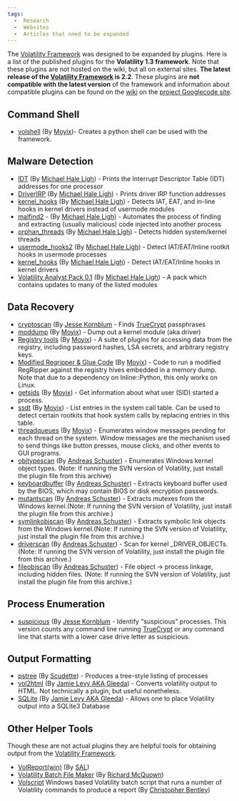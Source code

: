 ```yaml
---
tags:
  -  Research
  -  Websites
  -  Articles that nned to be expanded 
---
```

The [Volatility Framework](volatility_framework.md) was designed
to be expanded by plugins. Here is a list of the published plugins for
the **Volatility 1.3 framework**. Note that these plugins are not hosted
on the wiki, but all on external sites. **The latest release of the
[Volatility Framework](volatility_framework.md) is 2.2**. These
plugins are **not compatible with the latest version** of the framework
and information about compatible plugins can be found on the
[wiki](http://code.google.com/p/volatility/wiki/VolatilityIntroduction?tm=6)
on the [project Googlecode site](http://code.google.com/p/volatility).

## Command Shell

- [volshell](http://moyix.blogspot.com/2008/08/indroducing-volshell.html)
  (By
  [Moyix](http://moyix.blogspot.com/2008/08/indroducing-volshell.html))-
  Creates a python shell can be used with the framework.

## Malware Detection

- [IDT](http://mhl-malware-scripts.googlecode.com/files/idt.py) (By
  [Michael Hale
  Ligh](http://mnin.blogspot.com/2009/07/new-and-updated-volatility-plug-ins.html)) -
  Prints the Interrupt Descriptor Table (IDT) addresses for one
  processor
- [DriverIRP](http://mhl-malware-scripts.googlecode.com/files/driverirp.py)
  (By [Michael Hale
  Ligh](http://mnin.blogspot.com/2009/07/new-and-updated-volatility-plug-ins.html)) -
  Prints driver IRP function addresses
- [kernel_hooks](http://mhl-malware-scripts.googlecode.com/files/kernel_hooks.py)
  (By [Michael Hale
  Ligh](http://mnin.blogspot.com/2009/07/new-and-updated-volatility-plug-ins.html)) -
  Detects IAT, EAT, and in-line hooks in kernel drivers instead of
  usermode modules
- [malfind2](http://mhl-malware-scripts.googlecode.com/files/malfind2.py) -
  (By [Michael Hale
  Ligh](http://mnin.blogspot.com/2009/07/new-and-updated-volatility-plug-ins.html)) -
  Automates the process of finding and extracting (usually malicious)
  code injected into another process
- [orphan_threads](http://mhl-malware-scripts.googlecode.com/files/orphan_threads.py)
  (By [Michael Hale
  Ligh](http://mnin.blogspot.com/2009/07/new-and-updated-volatility-plug-ins.html)) -
  Detects hidden system/kernel threads
- [usermode_hooks2](http://mhl-malware-scripts.googlecode.com/files/usermode_hooks2.py)
  (By [Michael Hale
  Ligh](http://mnin.blogspot.com/2009/07/new-and-updated-volatility-plug-ins.html)) -
  Detect IAT/EAT/Inline rootkit hooks in usermode processes
- [kernel_hooks](http://mhl-malware-scripts.googlecode.com/files/kernel_hooks.py)
  (By [Michael Hale
  Ligh](http://mnin.blogspot.com/2009/07/new-and-updated-volatility-plug-ins.html)) -
  Detect IAT/EAT/Inline hooks in kernel drivers
- [Volatility Analyst Pack
  0.1](http://mhl-malware-scripts.googlecode.com/files/vap-0.1.zip) (By
  [Michael Hale
  Ligh](http://mnin.blogspot.com/2009/12/new-and-updated-volatility-plug-ins.html)) -
  A pack which contains updates to many of the listed modules

## Data Recovery

- [cryptoscan](http://jessekornblum.com/tools/volatility/cryptoscan.py)
  (By [Jesse Kornblum](jesse_kornblum.md) - Finds
  [TrueCrypt](truecrypt.md) passphrases
- [moddump](http://moyix.blogspot.com/2008/10/plugin-post-moddump.html)
  (By
  [Moyix](http://moyix.blogspot.com/2008/10/plugin-post-moddump.html)) -
  Dump out a kernel module (aka driver)
- [Registry
  tools](http://www.cc.gatech.edu/%7Ebrendan/volatility/dl/volreg-0.6.tar.gz)
  (By
  [Moyix](http://moyix.blogspot.com/2009/01/memory-registry-tools.html)) -
  A suite of plugins for accessing data from the registry, including
  password hashes, LSA secrets, and arbitrary registry keys.
- [Modified Regripper & Glue
  Code](http://www.cc.gatech.edu/%7Ebrendan/volatility/dl/volrip-0.1.tar.gz)
  (By
  [Moyix](http://moyix.blogspot.com/2009/03/regripper-and-volatility-prototype.html)) -
  Code to run a modified RegRipper against the registry hives embedded
  in a memory dump. Note that due to a dependency on Inline::Python,
  this only works on Linux.
- [getsids](http://moyix.blogspot.com/2008/08/linking-processes-to-users.html)
  (By
  [Moyix](http://moyix.blogspot.com/2008/08/linking-processes-to-users.html)) -
  Get information about what user (SID) started a process.
- [ssdt](http://moyix.blogspot.com/2008/08/auditing-system-call-table.html)
  (By
  [Moyix](http://moyix.blogspot.com/2008/08/auditing-system-call-table.html)) -
  List entries in the system call table. Can be used to detect certain
  rootkits that hook system calls by replacing entries in this table.
- [threadqueues](http://kurtz.cs.wesleyan.edu/%7Ebdolangavitt/memory/threadqueues.py)
  (By
  [Moyix](http://moyix.blogspot.com/2008/09/window-messages-as-forensic-resource.html)) -
  Enumerates window messages pending for each thread on the system.
  Window messages are the mechanism used to send things like button
  presses, mouse clicks, and other events to GUI programs.
- [objtypescan](http://computer.forensikblog.de/files/volatility_plugins/volatility_objtypescan-current.zip)
  (By [Andreas
  Schuster](http://computer.forensikblog.de/en/2009/04/scanning_for_file_objects.html)) -
  Enumerates Windows kernel object types. (Note: If running the SVN
  version of Volatility, just install the plugin file from this archive)
- [keyboardbuffer](http://computer.forensikblog.de/files/volatility_plugins/keyboardbuffer.py)
  (By [Andreas
  Schuster](http://computer.forensikblog.de/en/2009/04/read_password_from_keyboard_buffer.html#more)) -
  Extracts keyboard buffer used by the BIOS, which may contain BIOS or
  disk encryption passwords.
- [mutantscan](http://computer.forensikblog.de/files/volatility_plugins/volatility_mutantscan-current.zip)
  (By [Andreas
  Schuster](http://computer.forensikblog.de/en/2009/04/searching_for_mutants.html#more)) -
  Extracts mutexes from the Windows kernel.(Note: If running the SVN
  version of Volatility, just install the plugin file from this
  archive.)
- [symlinkobjscan](http://computer.forensikblog.de/files/volatility_plugins/volatility_symlinkobjscan-current.zip)
  (By [Andreas
  Schuster](http://computer.forensikblog.de/en/2009/04/symbolic_link_objects.html#more)) -
  Extracts symbolic link objects from the Windows kernel.(Note: If
  running the SVN version of Volatility, just install the plugin file
  from this archive.)
- [driverscan](http://computer.forensikblog.de/files/volatility_plugins/volatility_driverscan-current.zip)
  (By [Andreas
  Schuster](http://computer.forensikblog.de/en/2009/04/scanning_for_drivers.html#more)) -
  Scan for kernel _DRIVER_OBJECTs. (Note: If running the SVN version of
  Volatility, just install the plugin file from this archive.)
- [fileobjscan](http://computer.forensikblog.de/files/volatility_plugins/volatility_fileobjscan-current.zip)
  (By [Andreas
  Schuster](http://computer.forensikblog.de/en/2009/04/linking_file_objects_to_processes.html#more)) -
  File object -\> process linkage, including hidden files. (Note: If
  running the SVN version of Volatility, just install the plugin file
  from this archive.)

## Process Enumeration

- [suspicious](http://jessekornblum.com/tools/volatility/suspicious.py)
  (By [Jesse Kornblum](jesse_kornblum.md) - Identify
  "suspicious" processes. This version counts any command line running
  [TrueCrypt](truecrypt.md) or any command line that starts with
  a lower case drive letter as suspicious.

## Output Formatting

- [pstree](http://scudette.blogspot.com/2008/10/pstree-volatility-plugin.html)
  (By
  [Scudette](http://scudette.blogspot.com/2008/10/pstree-volatility-plugin.html)) -
  Produces a tree-style listing of processes
- [vol2html](http://gleeda.blogspot.com/2009/03/briefly-vol2html-update.html)
  (By [Jamie Levy AKA
  Gleeda](http://gleeda.blogspot.com/2008/11/vol2html-perl-script.html)) -
  Converts volatility output to HTML. Not technically a plugin, but
  useful nonetheless.
- [SQLite](http://jls-scripts.googlecode.com/files/vol_sql-0.2.tgz) (By
  [Jamie Levy AKA
  Gleeda](http://gleeda.blogspot.com/2010/01/volatilitys-output-rendering-functions.html)) -
  Allows one to place Volatility output into a SQLite3 Database

## Other Helper Tools

Though these are not actual plugins they are helpful tools for obtaining
output from the [Volatility Framework](volatility_framework.md).

- [VolReport(win)](http://volatility.googlecode.com/files/vol-Report%28win%29.zip)
  (By
  [SAL](http://volatility.googlecode.com/files/VolReport%28win%29_%20Simple%20Aggregation%20for%20Volatility%20Output.pdf))
- [Volatility Batch File
  Maker](http://forensiczone.blogspot.com/2009/10/volatility-batch-file-maker.html)
  (By [Richard
  McQuown](http://forensiczone.blogspot.com/2009/10/walk-through-volatility-batch-file.html))
- [Volscript](https://docs.google.com/leaf?id=0Bz2rZ4S-yK8AZDYzNDU3ZjktYTBhMS00NGQ3LTg2MGItYWM2YTFjYWE3YmQ3&sort=name&layout=list&num=50)
  Windows based Volatility batch script that runs a number of Volatility
  commands to produce a report (By [Christopher
  Bentley](http://active-security.blogspot.com/2011/05/volatility-script-for-windows.html))

